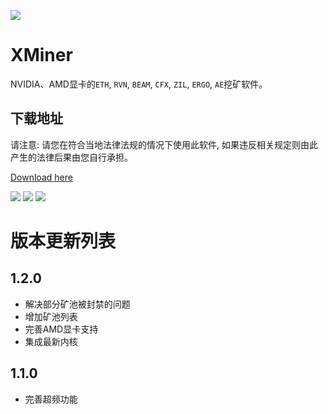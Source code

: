 ![](/logo.png)

# XMiner

NVIDIA、AMD显卡的`ETH`, `RVN`, `BEAM`, `CFX`, `ZIL`, `ERGO`, `AE`挖矿软件。

## 下载地址

请注意: 请您在符合当地法律法规的情况下使用此软件, 如果违反相关规定则由此产生的法律后果由您自行承担。

[Download here](https://github.com/XMinerTech/XMiner/releases)

![](https://s3.bmp.ovh/imgs/2021/11/c61dfe8c85e72d04.png)
![](https://s3.bmp.ovh/imgs/2021/11/1e5b6b9348503b42.png)
![](https://s3.bmp.ovh/imgs/2021/11/b0d04366cdedabc3.png)

# 版本更新列表

## 1.2.0

* 解决部分矿池被封禁的问题
* 增加矿池列表
* 完善AMD显卡支持
* 集成最新内核

## 1.1.0

* 完善超频功能
